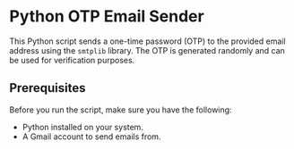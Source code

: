 # Python OTP Email Sender

This Python script sends a one-time password (OTP) to the provided email address using the `smtplib` library. The OTP is generated randomly and can be used for verification purposes.

## Prerequisites

Before you run the script, make sure you have the following:

- Python installed on your system.
- A Gmail account to send emails from.


